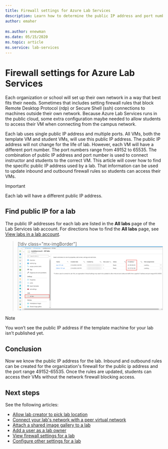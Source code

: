 ```yaml
---
title: Firewall settings for Azure Lab Services
description: Learn how to determine the public IP address and port number range of virtual machines in a lab so information can be added to firewall rules.
author: emaher

ms.author: enewman
ms.date: 05/15/2020
ms.topic: article
ms.service: lab-services
---
```

# Firewall settings for Azure Lab Services

Each organization or school will set up their own network in a way that best fits their needs.  Sometimes that includes setting firewall rules that block Remote Desktop Protocol (rdp) or Secure Shell (ssh) connections to machines outside their own network.  Because Azure Lab Services runs in the public cloud, some extra configuration maybe needed to allow students to access their VM when connecting from the campus network.

Each lab uses single public IP address and multiple ports.  All VMs, both the template VM and student VMs, will use this public IP address.  The public IP address will not change for the life of lab.  However, each VM will have a different port number.  The port numbers range from 49152 to 65535.  The combination of public IP address and port number is used to connect instructor and students to the correct VM.  This article will cover how to find the specific public IP address used by a lab.  That information can be used to update inbound and outbound firewall rules so students can access their VMs.

>[!IMPORTANT]
>Each lab will have a different public IP address.

## Find public IP for a lab

The public IP addresses for each lab are listed in the **All labs** page of the Lab Services lab account.  For directions how to find the **All labs** page, see [View labs in a lab account](manage-labs.md#view-labs-in-a-lab-account).  

> [!div class="mx-imgBorder"]
> ![All labs page](../media/how-to-configure-firewall-settings/all-labs-properties.png)

>[!NOTE]
>You won’t see the public IP address if the template machine for your lab isn’t published yet.

## Conclusion

Now we know the public IP address for the lab.  Inbound and outbound rules can be created for the organization's firewall for the public ip address and the port range  49152-65535.  Once the rules are updated, students can access their VMs without the network firewall blocking access.

## Next steps
See the following articles:

- [Allow lab creator to pick lab location](allow-lab-creator-pick-lab-location.md)
- [Connect your lab's network with a peer virtual network](how-to-connect-peer-virtual-network.md)
- [Attach a shared image gallery to a lab](how-to-attach-detach-shared-image-gallery.md)
- [Add a user as a lab owner](how-to-add-user-lab-owner.md)
- [View firewall settings for a lab](how-to-configure-firewall-settings.md)
- [Configure other settings for a lab](how-to-configure-lab-accounts.md)
